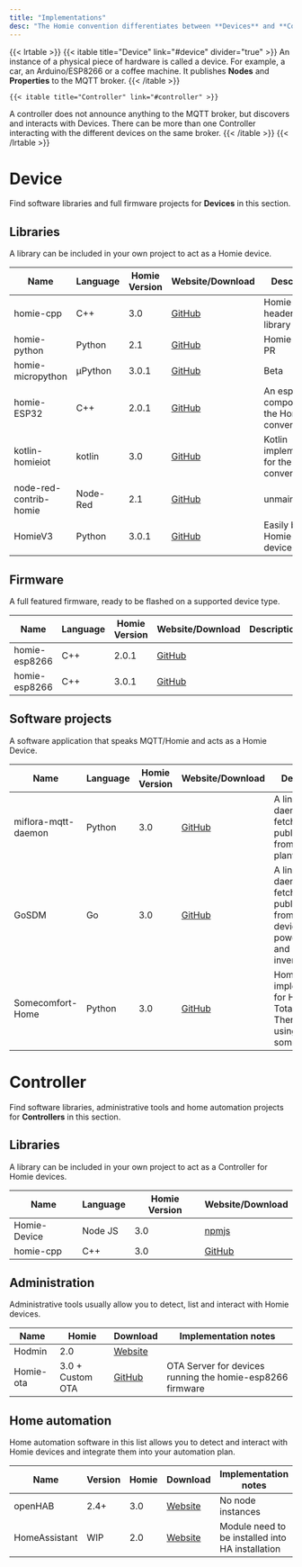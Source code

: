 ```yaml
---
title: "Implementations"
desc: "The Homie convention differentiates between **Devices** and **Controllers**."
---
```


{{< lrtable >}}
    {{< itable title="Device" link="#device" divider="true" >}}
    An instance of a physical piece of hardware is called a device. For example, a car, an Arduino/ESP8266 or a coffee machine. It publishes <b>Nodes</b> and <b>Properties</b> to the MQTT broker.
    {{< /itable >}}
    
    {{< itable title="Controller" link="#controller" >}}
   A controller does not announce anything to the MQTT broker, but discovers and interacts with Devices. There can be more than one Controller interacting with the different devices on the same broker.
    {{< /itable >}}
{{< /lrtable >}}

# Device
Find software libraries and full firmware projects for **Devices** in this section.

## Libraries

A library can be included in your own project to act as a Homie device.

| Name         | Language | Homie Version | Website/Download                                   | Description |
|--------------|----------|---------------|--------------------------------------------|----|
| homie-cpp | C++  | 3.0           | [GitHub](https://github.com/Thalhammer/homie-cpp) | Homie C++ header only library |
| homie-python | Python  | 2.1           | [GitHub](https://github.com/jalmeroth/homie-python) | Homie 3.0 as PR |
| homie-micropython | µPython  | 3.0.1           | [GitHub](https://github.com/microhomie/micropython-homie) | Beta |
| homie-ESP32 | C++  | 2.0.1           | [GitHub](https://github.com/craftmetrics/esp32-homie) | An esp-idf component for the Homie convention. |
| kotlin-homieiot | kotlin  | 3.0           | [GitHub](https://github.com/boc-tothefuture/kotlin-homieiot) | Kotlin implementation for the Homie convention  |
| node-red-contrib-homie | Node-Red  | 2.1           | [GitHub](https://github.com/marvinroger/node-red-contrib-homie) | unmaintained |
| HomieV3 | Python  | 3.0.1           | [GitHub](https://github.com/mjcumming/HomieV3) | Easily build Homie 3.0 devices |

## Firmware

A full featured firmware, ready to be flashed on a supported device type.

| Name         | Language | Homie Version | Website/Download                                   | Description |
|--------------|----------|---------------|--------------------------------------------|----|
| homie-esp8266 | C++     | 2.0.1         | [GitHub](https://github.com/homieiot/homie-esp8266) | |
| homie-esp8266 | C++     | 3.0.1         | [GitHub](https://github.com/homieiot/homie-esp8266/tree/develop-v3) | |

## Software projects

A software application that speaks MQTT/Homie and acts as a Homie Device.

| Name         | Language | Homie Version | Website/Download                                   | Description|
|--------------|----------|---------------|--------------------------------------------|-----|
|miflora-mqtt-daemon | Python  | 3.0           | [GitHub](https://github.com/ThomDietrich/miflora-mqtt-daemon) |A linux daemon to fetch and publish data from Mi Flora plant sensors|
|GoSDM | Go  | 3.0           | [GitHub](https://github.com/gonium/gosdm630) |A linux daemon to fetch and publish data from ModBus devices like power meters and grid inverters|
|Somecomfort-Home | Python  | 3.0           | [GitHub](https://github.com/mjcumming/Somecomfort-Homie) |Homie implementation for Honeywell Total Comfort Thermostats using somecompfort|

# Controller

Find software libraries, administrative tools and home automation projects for **Controllers** in this section.

## Libraries

A library can be included in your own project to act as a Controller for Homie devices.

| Name         | Language | Homie Version | Website/Download                                   |
|--------------|----------|---------------|--------------------------------------------|
| Homie-Device | Node JS  | 3.0           | [npmjs](https://www.npmjs.com/package/homie-device) |
| homie-cpp | C++  | 3.0           | [GitHub](https://github.com/Thalhammer/homie-cpp) |


## Administration

Administrative tools usually allow you to detect, list and interact with Homie devices.

| Name         | Homie | Download| Implementation notes   |
|--------------|----------|---------------|--------------------------------------------|
| Hodmin      | 2.0      | [Website](https://github.com/rttools/hodmin) |  |
| Homie-ota    |3.0 + Custom OTA | [GitHub](https://github.com/jpmens/homie-ota) | OTA Server for devices running the homie-esp8266 firmware |


## Home automation

Home automation software in this list allows you to detect and interact with Homie devices
and integrate them into your automation plan.

| Name         |Version| Homie | Download| Implementation notes   |
|--------------|-------|-------|------------------------------------|-------------------|
| openHAB      |  2.4+ | 3.0   | [Website](https://www.openhab.org) | No node instances |
| HomeAssistant| WIP   | 2.0   | [Website](https://github.com/nerdfirefighter/HA_Homie/tree/dev) | Module need to be installed into HA installation |


